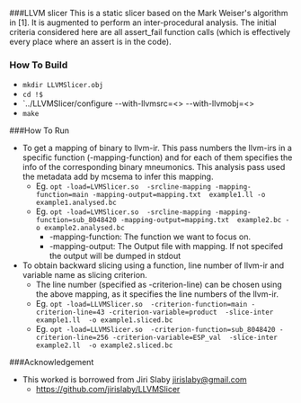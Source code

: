 ###LLVM slicer
This is a static slicer based on the Mark Weiser's algorithm in [1]. It is
augmented to perform an inter-procedural analysis. The initial criteria
considered here are all assert_fail function calls (which is effectively every
place where an assert is in the code).

### How To Build
  - `mkdir LLVMSlicer.obj`
  - `cd !$`
  - `../LLVMSlicer/configure --with-llvmsrc=<> --with-llvmobj=<>
  - `make`

###How To Run
  - To get a mapping of binary to llvm-ir. This pass numbers the llvm-irs in a specific function (-mapping-function) and for each of them specifies the info of the corresponding binary mneumonics. This analysis pass used the metadata add by mcsema to infer this mapping.
    * Eg. `opt -load=LVMSlicer.so  -srcline-mapping -mapping-function=main -mapping-output=mapping.txt  example1.ll -o example1.analysed.bc` 
    * Eg. `opt -load=LVMSlicer.so  -srcline-mapping -mapping-function=sub_8048420 -mapping-output=mapping.txt  example2.bc -o example2.analysed.bc` 
      * -mapping-function: The function we want to focus on.
      * -mapping-output: The Output file with mapping. If not specifed the output will be dumped in stdout
  -  To obtain backward slicing using a function, line number of llvm-ir and variable name as slicing criterion. 
      * The line number (specified as -criterion-line) can be chosen using the above mapping, as it specifies the line numbers of the llvm-ir.
      * Eg. `opt -load=LLVMSlicer.so  -criterion-function=main -criterion-line=43 -criterion-variable=product  -slice-inter  example1.ll  -o example1.sliced.bc`
      * Eg. `opt -load=LLVMSlicer.so  -criterion-function=sub_8048420 -criterion-line=256 -criterion-variable=ESP_val  -slice-inter  example2.ll  -o example2.sliced.bc`



###Acknowledgement
- This worked is borrowed from Jiri Slaby <jirislaby@gmail.com>
  * https://github.com/jirislaby/LLVMSlicer
